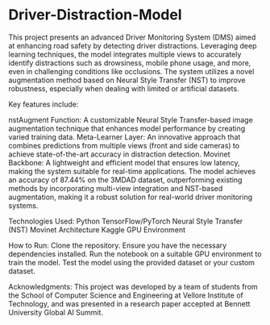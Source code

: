 # Driver-Distraction-Model

This project presents an advanced Driver Monitoring System (DMS) aimed at enhancing road safety by detecting driver distractions. Leveraging deep learning techniques, the model integrates multiple views to accurately identify distractions such as drowsiness, mobile phone usage, and more, even in challenging conditions like occlusions. The system utilizes a novel augmentation method based on Neural Style Transfer (NST) to improve robustness, especially when dealing with limited or artificial datasets.

Key features include:

nstAugment Function: A customizable Neural Style Transfer-based image augmentation technique that enhances model performance by creating varied training data.
Meta-Learner Layer: An innovative approach that combines predictions from multiple views (front and side cameras) to achieve state-of-the-art accuracy in distraction detection.
Movinet Backbone: A lightweight and efficient model that ensures low latency, making the system suitable for real-time applications.
The model achieves an accuracy of 87.44% on the 3MDAD dataset, outperforming existing methods by incorporating multi-view integration and NST-based augmentation, making it a robust solution for real-world driver monitoring systems.

Technologies Used:
Python
TensorFlow/PyTorch
Neural Style Transfer (NST)
Movinet Architecture
Kaggle GPU Environment

How to Run:
Clone the repository.
Ensure you have the necessary dependencies installed.
Run the notebook on a suitable GPU environment to train the model.
Test the model using the provided dataset or your custom dataset.

Acknowledgments:
This project was developed by a team of students from the School of Computer Science and Engineering at Vellore Institute of Technology, and was presented in a research paper accepted at Bennett University Global AI Summit.
